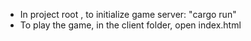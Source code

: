- In project root , to initialize game server: "cargo run"
- To play the game, in the client folder, open index.html
